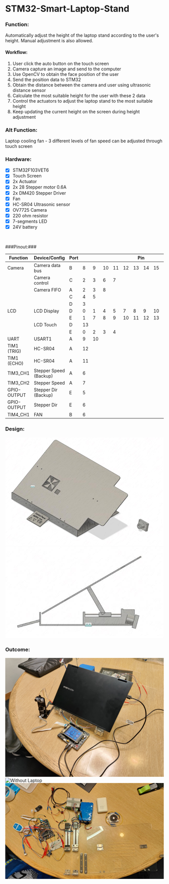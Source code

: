 # STM32-Smart-Laptop-Stand

### Function:
Automatically adjust the height of the laptop stand according to the user's height. Manual adjustment is also allowed.

#### Workflow: ####
1. User click the auto button on the touch screen
2. Camera capture an image and send to the computer
3. Use OpenCV to obtain the face position of the user 
4. Send the position data to STM32
5. Obtain the distance between the camera and user using ultrasonic distance sensor
6. Calculate the most suitable height for the user with these 2 data
7. Control the actuators to adjust the laptop stand to the most suitable height
8. Keep updating the current height on the screen during height adjustment

### Alt Function: ###
Laptop cooling fan - 3 different levels of fan speed can be adjusted through touch screen

### Hardware: ### 
- [x] STM32F103VET6   
- [X] Touch Screen   
- [X] 2x Actuator
- [X] 2x 28 Stepper motor 0.6A
- [X] 2x DM420 Stepper Driver
- [X] Fan
- [X] HC-SR04 Ultrasonic sensor
- [X] OV7725 Camera
- [X] 220 ohm resistor
- [X] 7-segments LED
- [X] 24V battery

<br>

###Pinout:###
<table class="tg">
<thead>
  <tr>
    <th class="tg-c3ow">Function</th>
    <th class="tg-c3ow">Device/Config</th>
    <th class="tg-c3ow">Port</th>
    <th class="tg-c3ow" colspan="12">Pin</th>
  </tr>
</thead>
<tbody>
  <tr>
    <td class="tg-c3ow">Camera</td>
    <td class="tg-c3ow">Camera data bus</td>
    <td class="tg-c3ow">B</td>
    <td class="tg-c3ow">8</td>
    <td class="tg-c3ow">9</td>
    <td class="tg-c3ow">10</td>
    <td class="tg-c3ow">11</td>
    <td class="tg-c3ow">12</td>
    <td class="tg-c3ow">13</td>
    <td class="tg-c3ow">14</td>
    <td class="tg-c3ow">15</td>
    <td class="tg-c3ow">　</td>
    <td class="tg-c3ow">　</td>
    <td class="tg-c3ow">　</td>
    <td class="tg-c3ow">　</td>
  </tr>
  <tr>
    <td class="tg-c3ow"></td>
    <td class="tg-c3ow">Camera control</td>
    <td class="tg-c3ow">C</td>
    <td class="tg-c3ow">2</td>
    <td class="tg-c3ow">3</td>
    <td class="tg-c3ow">6</td>
    <td class="tg-c3ow">7</td>
    <td class="tg-c3ow">　</td>
    <td class="tg-c3ow">　</td>
    <td class="tg-c3ow">　</td>
    <td class="tg-c3ow">　</td>
    <td class="tg-c3ow">　</td>
    <td class="tg-c3ow">　</td>
    <td class="tg-c3ow">　</td>
    <td class="tg-c3ow">　</td>
  </tr>
  <tr>
    <td class="tg-c3ow"></td>
    <td class="tg-c3ow">Camera FIFO</td>
    <td class="tg-c3ow">A</td>
    <td class="tg-c3ow">2</td>
    <td class="tg-c3ow">3</td>
    <td class="tg-c3ow">8</td>
    <td class="tg-c3ow">　</td>
    <td class="tg-c3ow">　</td>
    <td class="tg-c3ow">　</td>
    <td class="tg-c3ow">　</td>
    <td class="tg-c3ow">　</td>
    <td class="tg-c3ow">　</td>
    <td class="tg-c3ow">　</td>
    <td class="tg-c3ow">　</td>
    <td class="tg-c3ow">　</td>
  </tr>
  <tr>
    <td class="tg-c3ow"></td>
    <td class="tg-c3ow"></td>
    <td class="tg-c3ow">C</td>
    <td class="tg-c3ow">4</td>
    <td class="tg-c3ow">5</td>
    <td class="tg-c3ow">　</td>
    <td class="tg-c3ow">　</td>
    <td class="tg-c3ow">　</td>
    <td class="tg-c3ow">　</td>
    <td class="tg-c3ow">　</td>
    <td class="tg-c3ow">　</td>
    <td class="tg-c3ow">　</td>
    <td class="tg-c3ow">　</td>
    <td class="tg-c3ow">　</td>
    <td class="tg-c3ow">　</td>
  </tr>
  <tr>
    <td class="tg-c3ow"></td>
    <td class="tg-c3ow"></td>
    <td class="tg-c3ow">D</td>
    <td class="tg-c3ow">3</td>
    <td class="tg-c3ow">　</td>
    <td class="tg-c3ow">　</td>
    <td class="tg-c3ow">　</td>
    <td class="tg-c3ow">　</td>
    <td class="tg-c3ow">　</td>
    <td class="tg-c3ow">　</td>
    <td class="tg-c3ow">　</td>
    <td class="tg-c3ow">　</td>
    <td class="tg-c3ow">　</td>
    <td class="tg-c3ow">　</td>
    <td class="tg-c3ow">　</td>
  </tr>
  <tr>
    <td class="tg-c3ow">LCD</td>
    <td class="tg-c3ow">LCD Display</td>
    <td class="tg-c3ow">D</td>
    <td class="tg-c3ow">0</td>
    <td class="tg-c3ow">1</td>
    <td class="tg-c3ow">4</td>
    <td class="tg-c3ow">5</td>
    <td class="tg-c3ow">7</td>
    <td class="tg-c3ow">8</td>
    <td class="tg-c3ow">9</td>
    <td class="tg-c3ow">10</td>
    <td class="tg-c3ow">11</td>
    <td class="tg-c3ow">12</td>
    <td class="tg-c3ow">14</td>
    <td class="tg-c3ow">15</td>
  </tr>
  <tr>
    <td class="tg-c3ow"></td>
    <td class="tg-c3ow"></td>
    <td class="tg-c3ow">E</td>
    <td class="tg-c3ow">1</td>
    <td class="tg-c3ow">7</td>
    <td class="tg-c3ow">8</td>
    <td class="tg-c3ow">9</td>
    <td class="tg-c3ow">10</td>
    <td class="tg-c3ow">11</td>
    <td class="tg-c3ow">12</td>
    <td class="tg-c3ow">13</td>
    <td class="tg-c3ow">14</td>
    <td class="tg-c3ow">15</td>
    <td class="tg-c3ow">　</td>
    <td class="tg-c3ow">　</td>
  </tr>
  <tr>
    <td class="tg-c3ow"></td>
    <td class="tg-c3ow">LCD Touch</td>
    <td class="tg-c3ow">D</td>
    <td class="tg-c3ow">13</td>
    <td class="tg-c3ow">　</td>
    <td class="tg-c3ow">　</td>
    <td class="tg-c3ow">　</td>
    <td class="tg-c3ow">　</td>
    <td class="tg-c3ow">　</td>
    <td class="tg-c3ow">　</td>
    <td class="tg-c3ow">　</td>
    <td class="tg-c3ow">　</td>
    <td class="tg-c3ow">　</td>
    <td class="tg-c3ow">　</td>
    <td class="tg-c3ow">　</td>
  </tr>
  <tr>
    <td class="tg-c3ow"></td>
    <td class="tg-c3ow"></td>
    <td class="tg-c3ow">E</td>
    <td class="tg-c3ow">0</td>
    <td class="tg-c3ow">2</td>
    <td class="tg-c3ow">3</td>
    <td class="tg-c3ow">4</td>
    <td class="tg-c3ow">　</td>
    <td class="tg-c3ow">　</td>
    <td class="tg-c3ow">　</td>
    <td class="tg-c3ow">　</td>
    <td class="tg-c3ow">　</td>
    <td class="tg-c3ow">　</td>
    <td class="tg-c3ow">　</td>
    <td class="tg-c3ow">　</td>
  </tr>
  <tr>
    <td class="tg-c3ow">UART</td>
    <td class="tg-c3ow">USART1</td>
    <td class="tg-c3ow">A</td>
    <td class="tg-c3ow">9</td>
    <td class="tg-c3ow">10</td>
    <td class="tg-c3ow">　</td>
    <td class="tg-c3ow">　</td>
    <td class="tg-c3ow">　</td>
    <td class="tg-c3ow">　</td>
    <td class="tg-c3ow">　</td>
    <td class="tg-c3ow">　</td>
    <td class="tg-c3ow">　</td>
    <td class="tg-c3ow">　</td>
    <td class="tg-c3ow">　</td>
    <td class="tg-c3ow">　</td>
  </tr>
  <tr>
    <td class="tg-c3ow">TIM1 (TRIG)</td>
    <td class="tg-c3ow">HC-SR04</td>
    <td class="tg-c3ow">A</td>
    <td class="tg-c3ow">12</td>
    <td class="tg-c3ow">　</td>
    <td class="tg-c3ow">　</td>
    <td class="tg-c3ow">　</td>
    <td class="tg-c3ow">　</td>
    <td class="tg-c3ow">　</td>
    <td class="tg-c3ow">　</td>
    <td class="tg-c3ow">　</td>
    <td class="tg-c3ow">　</td>
    <td class="tg-c3ow">　</td>
    <td class="tg-c3ow">　</td>
    <td class="tg-c3ow">　</td>
  </tr>
  <tr>
    <td class="tg-c3ow">TIM1 (ECHO)</td>
    <td class="tg-c3ow">HC-SR04</td>
    <td class="tg-c3ow">A</td>
    <td class="tg-c3ow">11</td>
    <td class="tg-c3ow">　</td>
    <td class="tg-c3ow">　</td>
    <td class="tg-c3ow">　</td>
    <td class="tg-c3ow">　</td>
    <td class="tg-c3ow">　</td>
    <td class="tg-c3ow">　</td>
    <td class="tg-c3ow">　</td>
    <td class="tg-c3ow">　</td>
    <td class="tg-c3ow">　</td>
    <td class="tg-c3ow">　</td>
    <td class="tg-c3ow">　</td>
  </tr>
  <tr>
    <td class="tg-c3ow">TIM3_CH1</td>
    <td class="tg-c3ow">Stepper Speed (Backup)</td>
    <td class="tg-c3ow">A</td>
    <td class="tg-c3ow">6</td>
    <td class="tg-c3ow">　</td>
    <td class="tg-c3ow">　</td>
    <td class="tg-c3ow">　</td>
    <td class="tg-c3ow">　</td>
    <td class="tg-c3ow">　</td>
    <td class="tg-c3ow">　</td>
    <td class="tg-c3ow">　</td>
    <td class="tg-c3ow">　</td>
    <td class="tg-c3ow">　</td>
    <td class="tg-c3ow">　</td>
    <td class="tg-c3ow">　</td>
  </tr>
  <tr>
    <td class="tg-c3ow">TIM3_CH2</td>
    <td class="tg-c3ow">Stepper Speed</td>
    <td class="tg-c3ow">A</td>
    <td class="tg-c3ow">7</td>
    <td class="tg-c3ow">　</td>
    <td class="tg-c3ow">　</td>
    <td class="tg-c3ow">　</td>
    <td class="tg-c3ow">　</td>
    <td class="tg-c3ow">　</td>
    <td class="tg-c3ow">　</td>
    <td class="tg-c3ow">　</td>
    <td class="tg-c3ow">　</td>
    <td class="tg-c3ow">　</td>
    <td class="tg-c3ow">　</td>
    <td class="tg-c3ow">　</td>
  </tr>
  <tr>
    <td class="tg-c3ow">GPIO-OUTPUT</td>
    <td class="tg-c3ow">Stepper Dir (Backup)</td>
    <td class="tg-c3ow">E</td>
    <td class="tg-c3ow">5</td>
    <td class="tg-c3ow">　</td>
    <td class="tg-c3ow">　</td>
    <td class="tg-c3ow">　</td>
    <td class="tg-c3ow">　</td>
    <td class="tg-c3ow">　</td>
    <td class="tg-c3ow">　</td>
    <td class="tg-c3ow">　</td>
    <td class="tg-c3ow">　</td>
    <td class="tg-c3ow">　</td>
    <td class="tg-c3ow">　</td>
    <td class="tg-c3ow">　</td>
  </tr>
  <tr>
    <td class="tg-c3ow">GPIO-OUTPUT</td>
    <td class="tg-c3ow">Stepper Dir</td>
    <td class="tg-c3ow">E</td>
    <td class="tg-c3ow">6</td>
    <td class="tg-c3ow">　</td>
    <td class="tg-c3ow">　</td>
    <td class="tg-c3ow">　</td>
    <td class="tg-c3ow">　</td>
    <td class="tg-c3ow">　</td>
    <td class="tg-c3ow">　</td>
    <td class="tg-c3ow">　</td>
    <td class="tg-c3ow">　</td>
    <td class="tg-c3ow">　</td>
    <td class="tg-c3ow">　</td>
    <td class="tg-c3ow">　</td>
  </tr>
  <tr>
    <td class="tg-c3ow">TIM4_CH1</td>
    <td class="tg-c3ow">FAN</td>
    <td class="tg-c3ow">B</td>
    <td class="tg-c3ow">6</td>
    <td class="tg-c3ow">　</td>
    <td class="tg-c3ow">　</td>
    <td class="tg-c3ow">　</td>
    <td class="tg-c3ow">　</td>
    <td class="tg-c3ow">　</td>
    <td class="tg-c3ow">　</td>
    <td class="tg-c3ow">　</td>
    <td class="tg-c3ow">　</td>
    <td class="tg-c3ow">　</td>
    <td class="tg-c3ow">　</td>
    <td class="tg-c3ow">　</td>
  </tr>
</tbody>
</table>

### Design: ###

<img src="https://github.com/Yesducky/STM32-Smart-Laptop-Stand/blob/main/assets/img4.jpg" alt="Design Front">
<img src="https://github.com/Yesducky/STM32-Smart-Laptop-Stand/blob/main/assets/img5.jpg" width="1000px;" alt="Design Side">

### Outcome: ###
<img src="https://github.com/Yesducky/STM32-Smart-Laptop-Stand/blob/main/assets/img1.jpg" alt="With Laptop">
<img src="https://github.com/Yesducky/STM32-Smart-Laptop-Stand/blob/main/assets/img2.jpg" alt="Without Laptop">
<img src="https://github.com/Yesducky/STM32-Smart-Laptop-Stand/blob/main/assets/img3.jpg" alt="All components">


